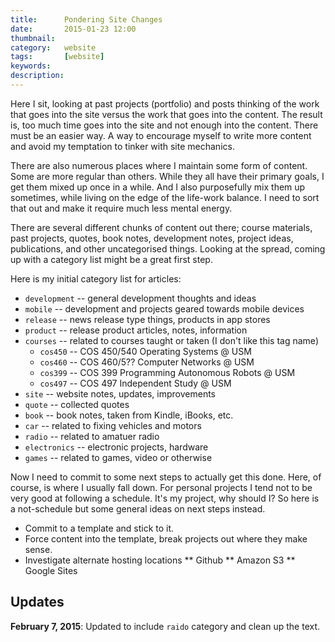 ```yaml
---
title: 		Pondering Site Changes
date: 		2015-01-23 12:00
thumbnail:
category:	website
tags: 		[website]
keywords:
description:
---
```

Here I sit, looking at past projects (portfolio) and posts thinking of the
work that goes into the site versus the work that goes into the content. The
result is, too much time goes into the site and not enough into the
content. There must be an easier way. A way to encourage myself to write
more content and avoid my temptation to tinker with site mechanics.

There are also numerous places where I maintain some form of content.
Some are more regular than others. While they all have their primary goals,
I get them mixed
up once in a while. And I also purposefully mix them up sometimes, while living
on the edge of the life-work balance. I need to sort that out and make it require
much less mental energy.

There are several different chunks of content out there; course materials, past
projects, quotes, book notes, development notes, project ideas, publications, and
other uncategorised things. Looking at the spread, coming up with a category list
might be a great first step.

Here is my initial category list for articles:

* <code>development</code> -- general development thoughts and ideas
* <code>mobile</code> -- development and projects geared towards mobile devices
* <code>release</code> -- news release type things, products in app stores
* <code>product</code> -- release product articles, notes, information
* <code>courses</code> -- related to courses taught or taken (I don't like this tag name)
	* <code>cos450</code> -- COS 450/540 Operating Systems @ USM
	* <code>cos460</code> -- COS 460/5?? Computer Networks @ USM
	* <code>cos399</code> -- COS 399 Programming Autonomous Robots @ USM
	* <code>cos497</code> -- COS 497 Independent Study @ USM
* <code>site</code> -- website notes, updates, improvements
* <code>quote</code> -- collected quotes
* <code>book</code> -- book notes, taken from Kindle, iBooks, etc.
* <code>car</code> -- related to fixing vehicles and motors
* <code>radio</code> -- related to amatuer radio
* <code>electronics</code> -- electronic projects, hardware
* <code>games</code> -- related to games, video or otherwise

Now I need to commit to some next steps to actually get this done. Here, of course,
is where I usually fall down. For personal projects I tend not to be very good at
following a schedule. It's my project, why should I? So here is a not-schedule but some
general ideas on next steps instead.

* Commit to a template and stick to it.
* Force content into the template, break projects out where they make sense.
* Investigate alternate hosting locations
** Github
** Amazon S3
** Google Sites

## Updates

**February 7, 2015**: Updated to include <code>raido</code> category and clean up the text.
